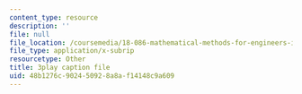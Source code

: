 ```yaml
---
content_type: resource
description: ''
file: null
file_location: /coursemedia/18-086-mathematical-methods-for-engineers-ii-spring-2006/48b1276c902450928a8af14148c9a609_kyx2QgGkEpc.vtt
file_type: application/x-subrip
resourcetype: Other
title: 3play caption file
uid: 48b1276c-9024-5092-8a8a-f14148c9a609
---
```


